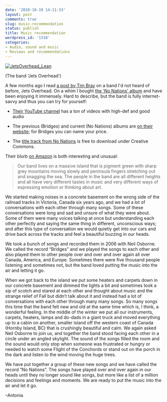 ```yaml
---
date: '2010-10-19 14:11:33'
layout: post
comments: true
slug: music-recommendation
status: publish
title: Music recommendation
wordpress_id: '1310'
categories:
- Audio, sound and music
- Reviews and recommendations
---
```


[![JetsOverhead_Lean](http://fnord.phfactor.net/wp-content/uploads/2010/10/JetsOverhead_Lean.jpg)](http://fnord.phfactor.net/wp-content/uploads/2010/10/JetsOverhead_Lean.jpg)

(The band 'Jets Overhead')

A few months ago I read [a post by Tim Bray](http://www.tbray.org/ongoing/When/201x/2010/05/03/Jets-Overhead) on a band I'd not heard of before, Jets Overhead. On a whim I bought [the 'No Nations' album](http://jetsoverhead.bandcamp.com/album/no-nations) and have been enjoying it immensely. Hard to describe, but the band is fully internet-savvy and thus you can try for yourself:



	
  * [Their YouTube channel](http://www.youtube.com/user/jetsoverhead) has a ton of videos with high-def and good audio

	
  * The previous (Bridges) and current (No Nations) albums are [on their website](http://jetsoverhead.com/); for Bridges you can name your price.

	
  * The [title track from No Nations](http://jetsoverhead.bandcamp.com/track/no-nations) is free to download under Creative Commons.


Their blurb [on Amazon](http://www.amazon.com/Jets-Overhead/e/B000APSWAU/ref=sr_tc_2_0?qid=1287521265&sr=1-2-ent) is both interesting and unusual:


> Our band lives on a massive island that is pigment green with sharp grey mountains moving slowly and peninsula fingers stretching out and snagging the sea. The people in the band are all different heights and all have very different tastes in music and very different ways of expressing emotion or thinking about art.

We started making noises in a concrete basement on the wrong side of the railroad tracks in Victoria, Canada six years ago, and we had a lot of conversations with each other through many songs. Some of these conversations were long and sad and unsure of what they were about. Some of them were many voices talking at once but understanding each other perfectly and saying the same thing in different, unconscious ways; and after this type of conversation we would quietly get into our cars and drive back across the tracks and feel a beautiful buzzing in our heads.

We took a bunch of songs and recorded them in 2006 with Neil Osborne. We called the record “Bridges” and we played the songs to each other and also played them to other people over and over and over again all over Canada, America, and Europe. Sometimes there were five thousand people listening and sometimes not, but the band loved putting the music into the air and letting it go.

When we got back to the island we put some heaters and carpets down in our concrete basement and dimmed the lights a bit and sometimes took a sip of scotch and stared at each other and thought about music and the strange relief of Fall but didn’t talk about it and instead had a lot of conversations with each other through many many songs. So many songs this time that the band felt new and old at the same time which is, I think, a wonderful feeling. In the middle of the winter we put all our instruments, carpets, heaters, lamps and do-dads in a giant truck and moved everything up to a cabin on another, smaller island off the western coast of Canada (Hornby Island, BC) that is crushingly beautiful and calm. We again asked Neil Osborne to join us, and together the band stood facing each other in a circle under an angled skylight. The sound of the songs filled the room and the sound would only stop when someone was frustrated or hungry or needed to watch some Flight of the Conchords or stand out on the porch in the dark and listen to the wind moving the huge trees.

We have put together a group of these new songs and we have called the record “No Nations”. The songs have played over and over again in our heads until they no longer sound like songs, but more like a list of a million decisions and feelings and moments. We are ready to put the music into the air and let it go.

–Antonia
